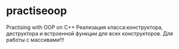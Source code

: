 # practiseoop
Practising with OOP on C++
Реализация класса:конструктора, деструктора и встроенной функции для всех конструкторов.
Для работы с массивами!!!
